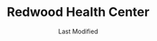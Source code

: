 ---
layout: location-page
date: Last Modified
description: "Local COVID-19 testing is available at Redwood Health Center in Salt Lake City, Utah, USA."
permalink: "locations/utah/salt-lake-city/redwood-health-center/"
tags:
  - locations
  - utah
title: Redwood Health Center
state: Utah
stateAbbr: UT
hood: "Salt Lake City"
address: "1525 West 2100 South"
city: "Salt Lake City"
zip: "84119"
mapUrl: "http://maps.apple.com/?q=Redwood+Health+Center&address=1525+West+2100+South,Salt+Lake+City,Utah,84119"
locationType: Drive-thru
phone: "801-213-9900"
website: "https://healthcare.utah.edu/locations/redwood/"
onlineBooking: undefined
closed: undefined
closedUpdate: April 17th, 2020
notes: ""
days: Weekdays
hours: 8AM-6PM
altDays: Weekends
altHours: 10AM-3PM
ctaMessage: Learn more
ctaUrl: "https://healthcare.utah.edu/locations/redwood/"
---